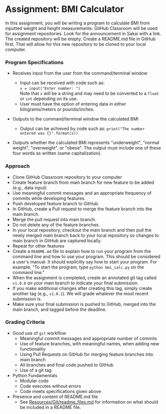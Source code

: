 # Assignment: BMI Calculator
In this assignment, you will be writing a program to calculate BMI from
inputted weight and height measurements.  GitHub Classroom will be used for
assignment repositories.  Look for the announcement in Sakai with a link.  The
created repository will be empty.  Create a README.md file in GitHub first.
That will allow for this new repository to be cloned to your local computer.

### Program Specifications
* Receives input from the user from the command/terminal window  
   + Input can be received with code such as:   
   `x = input("Enter number: ")`  
   Note that `x` will be a string and may need to be converted to a `float` or
   `int` depending on its use.
   + User must have the option of entering data in either kilograms/meters or
       pounds/inches.  
   
* Outputs to the command/terminal window the calculated BMI  
   + Output can be achieved by code such as:
   `print("The number entered was {}".format(x))`
   
* Outputs whether the calculated BMI represents "underweight",
"normal weight", "overweight", or "obese".  The output must include one of
these four words as written (same capitalization).


### Approach
* Clone GitHub Classroom repository to your computer
* Create feature branch from main branch for new feature to be added 
(e.g., data input)
* Use meaningful commit messages and an appropriate frequency of commits while
developing features.
* Push developed feature branch to GitHub.
* In GitHub, create a Pull request to merge the feature branch into the 
main branch.
* Merge the pull request into main branch.
* Do not delete any of the feature branches.
* In your local repository, checkout the main branch and then pull the newly 
merged main branch back to your local repository so changes to main branch 
in GitHub are captured locally.
* Repeat for other features
* Create a `README.md` file to explain how to run your program from the command
line and how to use your program.  This should be considered a user's manual.
It should explicitly say how to start your program.  For example, "To start
the program, type `python bmi_calc.py` on the command line."
* When the assignment is completed, create an annotated git tag called `v1.0.0`
on your main branch to indicate your final submission.
* If you make additional changes after creating this tag, simply create another
tag (e.g., `v1.0.1`).  We will grade whatever the most recent submission is.
* Make sure your final submission is pushed to GitHub, merged into the
main branch, and tagged before the deadline.


### Grading Criteria
* Good use of `git` workflow  
    + Meaningful commit messages and appropriate number of commits  
    + Use of feature branches, with meaningful names, when adding new 
      functionality
    + Using Pull Requests on GitHub for merging feature branches into main 
      branch
    + All branches and final code pushed to GitHub
    + Use of a git tag
* Python Fundamentals
    + Modular code
    + Code executes without errors
    + Code meets specifications given above
* Presence and content of README.md file
  * See [Resources/Git/readme_files.md](../Resources/Git/readme_files.md) for
    information on what should be included in a README file.

